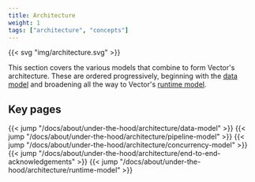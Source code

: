 ```yaml
---
title: Architecture
weight: 1
tags: ["architecture", "concepts"]
---
```


{{< svg "img/architecture.svg" >}}

This section covers the various models that combine to form Vector's architecture. These are ordered progressively, beginning with the [data model][data_model] and broadening all the way to Vector's [runtime model][runtime_model].

## Key pages

{{< jump "/docs/about/under-the-hood/architecture/data-model" >}}
{{< jump "/docs/about/under-the-hood/architecture/pipeline-model" >}}
{{< jump "/docs/about/under-the-hood/architecture/concurrency-model" >}}
{{< jump "/docs/about/under-the-hood/architecture/end-to-end-acknowledgements" >}}
{{< jump "/docs/about/under-the-hood/architecture/runtime-model" >}}

[data_model]: /docs/about/under-the-hood/architecture/data-model
[runtime_model]: /docs/about/under-the-hood/architecture/runtime-model
